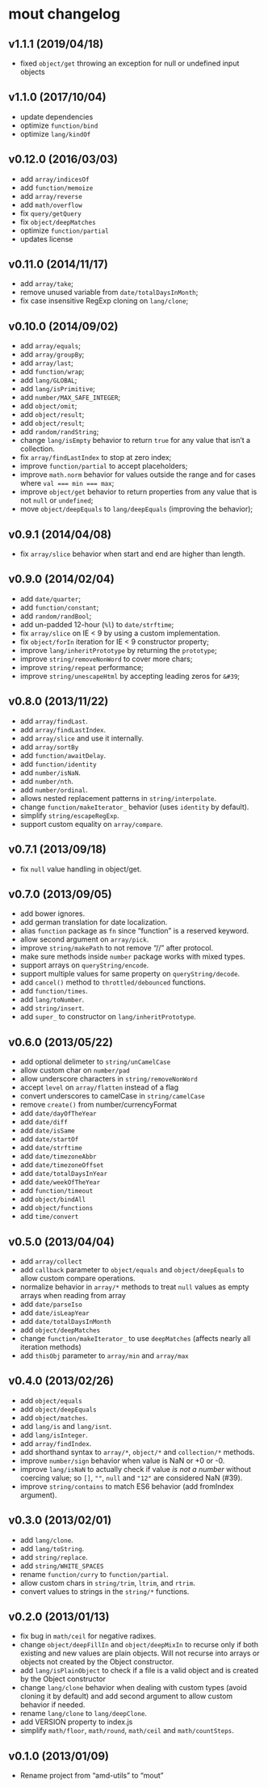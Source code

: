 mout changelog
==============

v1.1.1 (2019/04/18)
-------------------

-   fixed `object/get` throwing an exception for null or undefined input objects

v1.1.0 (2017/10/04)
-------------------

-   update dependencies
-   optimize `function/bind`
-   optimize `lang/kindOf`

v0.12.0 (2016/03/03)
--------------------

-   add `array/indicesOf`
-   add `function/memoize`
-   add `array/reverse`
-   add `math/overflow`
-   fix `query/getQuery`
-   fix `object/deepMatches`
-   optimize `function/partial`
-   updates license

v0.11.0 (2014/11/17)
--------------------

-   add `array/take`;
-   remove unused variable from `date/totalDaysInMonth`;
-   fix case insensitive RegExp cloning on `lang/clone`;

v0.10.0 (2014/09/02)
--------------------

-   add `array/equals`;
-   add `array/groupBy`;
-   add `array/last`;
-   add `function/wrap`;
-   add `lang/GLOBAL`;
-   add `lang/isPrimitive`;
-   add `number/MAX_SAFE_INTEGER`;
-   add `object/omit`;
-   add `object/result`;
-   add `object/result`;
-   add `random/randString`;
-   change `lang/isEmpty` behavior to return `true` for any value that isn’t a collection.
-   fix `array/findLastIndex` to stop at zero index;
-   improve `function/partial` to accept placeholders;
-   improve `math.norm` behavior for values outside the range and for cases where `val === min === max`;
-   improve `object/get` behavior to return properties from any value that is not `null` or `undefined`;
-   move `object/deepEquals` to `lang/deepEquals` (improving the behavior);

v0.9.1 (2014/04/08)
-------------------

-   fix `array/slice` behavior when start and end are higher than length.

v0.9.0 (2014/02/04)
-------------------

-   add `date/quarter`;
-   add `function/constant`;
-   add `random/randBool`;
-   add un-padded 12-hour (`%l`) to `date/strftime`;
-   fix `array/slice` on IE &lt; 9 by using a custom implementation.
-   fix `object/forIn` iteration for IE &lt; 9 constructor property;
-   improve `lang/inheritPrototype` by returning the `prototype`;
-   improve `string/removeNonWord` to cover more chars;
-   improve `string/repeat` performance;
-   improve `string/unescapeHtml` by accepting leading zeros for `&#39`;

v0.8.0 (2013/11/22)
-------------------

-   add `array/findLast`.
-   add `array/findLastIndex`.
-   add `array/slice` and use it internally.
-   add `array/sortBy`
-   add `function/awaitDelay`.
-   add `function/identity`
-   add `number/isNaN`.
-   add `number/nth`.
-   add `number/ordinal`.
-   allows nested replacement patterns in `string/interpolate`.
-   change `function/makeIterator_` behavior (uses `identity` by default).
-   simplify `string/escapeRegExp`.
-   support custom equality on `array/compare`.

v0.7.1 (2013/09/18)
-------------------

-   fix `null` value handling in object/get.

v0.7.0 (2013/09/05)
-------------------

-   add bower ignores.
-   add german translation for date localization.
-   alias `function` package as `fn` since “function” is a reserved keyword.
-   allow second argument on `array/pick`.
-   improve `string/makePath` to not remove “//” after protocol.
-   make sure methods inside `number` package works with mixed types.
-   support arrays on `queryString/encode`.
-   support multiple values for same property on `queryString/decode`.
-   add `cancel()` method to `throttled/debounced` functions.
-   add `function/times`.
-   add `lang/toNumber`.
-   add `string/insert`.
-   add `super_` to constructor on `lang/inheritPrototype`.

v0.6.0 (2013/05/22)
-------------------

-   add optional delimeter to `string/unCamelCase`
-   allow custom char on `number/pad`
-   allow underscore characters in `string/removeNonWord`
-   accept `level` on `array/flatten` instead of a flag
-   convert underscores to camelCase in `string/camelCase`
-   remove `create()` from number/currencyFormat
-   add `date/dayOfTheYear`
-   add `date/diff`
-   add `date/isSame`
-   add `date/startOf`
-   add `date/strftime`
-   add `date/timezoneAbbr`
-   add `date/timezoneOffset`
-   add `date/totalDaysInYear`
-   add `date/weekOfTheYear`
-   add `function/timeout`
-   add `object/bindAll`
-   add `object/functions`
-   add `time/convert`

v0.5.0 (2013/04/04)
-------------------

-   add `array/collect`
-   add `callback` parameter to `object/equals` and `object/deepEquals` to allow custom compare operations.
-   normalize behavior in `array/*` methods to treat `null` values as empty arrays when reading from array
-   add `date/parseIso`
-   add `date/isLeapYear`
-   add `date/totalDaysInMonth`
-   add `object/deepMatches`
-   change `function/makeIterator_` to use `deepMatches` (affects nearly all iteration methods)
-   add `thisObj` parameter to `array/min` and `array/max`

v0.4.0 (2013/02/26)
-------------------

-   add `object/equals`
-   add `object/deepEquals`
-   add `object/matches`.
-   add `lang/is` and `lang/isnt`.
-   add `lang/isInteger`.
-   add `array/findIndex`.
-   add shorthand syntax to `array/*`, `object/*` and `collection/*` methods.
-   improve `number/sign` behavior when value is NaN or +0 or -0.
-   improve `lang/isNaN` to actually check if value *is not a number* without coercing value; so `[]`, `""`, `null` and `"12"` are considered NaN (\#39).
-   improve `string/contains` to match ES6 behavior (add fromIndex argument).

v0.3.0 (2013/02/01)
-------------------

-   add `lang/clone`.
-   add `lang/toString`.
-   add `string/replace`.
-   add `string/WHITE_SPACES`
-   rename `function/curry` to `function/partial`.
-   allow custom chars in `string/trim`, `ltrim`, and `rtrim`.
-   convert values to strings in the `string/*` functions.

v0.2.0 (2013/01/13)
-------------------

-   fix bug in `math/ceil` for negative radixes.
-   change `object/deepFillIn` and `object/deepMixIn` to recurse only if both existing and new values are plain objects. Will not recurse into arrays or objects not created by the Object constructor.
-   add `lang/isPlainObject` to check if a file is a valid object and is created by the Object constructor
-   change `lang/clone` behavior when dealing with custom types (avoid cloning it by default) and add second argument to allow custom behavior if needed.
-   rename `lang/clone` to `lang/deepClone`.
-   add VERSION property to index.js
-   simplify `math/floor`, `math/round`, `math/ceil` and `math/countSteps`.

v0.1.0 (2013/01/09)
-------------------

-   Rename project from “amd-utils” to “mout”
